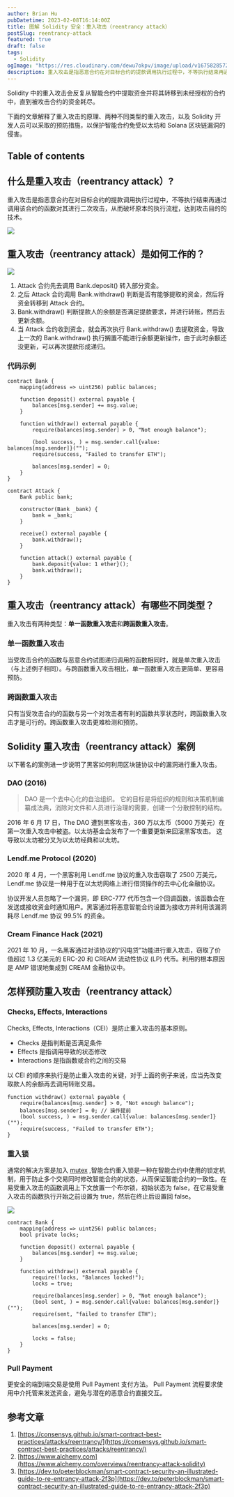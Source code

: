 ```yaml
---
author: Brian Hu
pubDatetime: 2023-02-08T16:14:00Z
title: 图解 Solidity 安全：重入攻击（reentrancy attack）
postSlug: reentrancy-attack
featured: true
draft: false
tags:
  - Solidity
ogImage: "https://res.cloudinary.com/dewu7okpv/image/upload/v1675828572/blog/canary/%E6%97%A0%E6%A0%87%E9%A2%98-2023-01-29-1431_s4awrl.png"
description: 重入攻击是指恶意合约在对目标合约的提款调用执行过程中，不等执行结束再通过调用该合约的函数对其进行二次攻击，从而破坏原本的执行流程，达到攻击目的的技术。
---
```


Solidity 中的重入攻击会反复从智能合约中提取资金并将其转移到未经授权的合约中，直到被攻击合约的资金耗尽。

下面的文章解释了重入攻击的原理、两种不同类型的重入攻击，以及 Solidity 开发人员可以采取的预防措施，以保护智能合约免受以太坊和 Solana 区块链漏洞的侵害。

## Table of contents

## 什么是重入攻击（reentrancy attack）?

重入攻击是指恶意合约在对目标合约的提款调用执行过程中，不等执行结束再通过调用该合约的函数对其进行二次攻击，从而破坏原本的执行流程，达到攻击目的的技术。

![](https://res.cloudinary.com/dewu7okpv/image/upload/v1675849511/blog/canary/111_rtovra.png)

## 重入攻击（reentrancy attack）是如何工作的？

![](https://res.cloudinary.com/dewu7okpv/image/upload/v1675828572/blog/canary/%E6%97%A0%E6%A0%87%E9%A2%98-2023-01-29-1431_s4awrl.png)

1. Attack 合约先去调用 Bank.deposit() 转入部分资金。
2. 之后 Attack 合约调用 Bank.withdraw() 判断是否有能够提取的资金，然后将资金转移到 Attack 合约。
3. Bank.withdraw() 判断提款人的余额是否满足提款要求，并进行转账，然后去更新余额。
4. 当 Attack 合约收到资金，就会再次执行 Bank.withdraw() 去提取资金，导致上一次的 Bank.withdraw() 执行搁置不能进行余额更新操作，由于此时余额还没更新，可以再次提款形成递归。

### 代码示例

```solidity
contract Bank {
    mapping(address => uint256) public balances;

    function deposit() external payable {
        balances[msg.sender] += msg.value;
    }

    function withdraw() external payable {
        require(balances[msg.sender] > 0, "Not enough balance");

        (bool success, ) = msg.sender.call{value: balances[msg.sender]}("");
        require(success, "Failed to transfer ETH");

        balances[msg.sender] = 0;
    }
}
```

```solidity
contract Attack {
    Bank public bank;

    constructor(Bank _bank) {
        bank = _bank;
    }

    receive() external payable {
        bank.withdraw();
    }

    function attack() external payable {
        bank.deposit{value: 1 ether}();
        bank.withdraw();
    }
}
```

## 重入攻击（reentrancy attack）有哪些不同类型？

重入攻击有两种类型：**单一函数重入攻击**和**跨函数重入攻击**。

### 单一函数重入攻击

当受攻击合约的函数与恶意合约试图递归调用的函数相同时，就是单次重入攻击（与上述例子相同）。与跨函数重入攻击相比，单一函数重入攻击更简单、更容易预防。

### 跨函数重入攻击

只有当受攻击合约的函数与另一个对攻击者有利的函数共享状态时，跨函数重入攻击才是可行的。跨函数重入攻击更难检测和预防。

## Solidity 重入攻击（reentrancy attack）案例

以下著名的案例进一步说明了黑客如何利用区块链协议中的漏洞进行重入攻击。

### DAO (2016)

> DAO 是一个去中心化的自治组织。 它的目标是将组织的规则和决策机制编纂成法典，消除对文件和人员进行治理的需要，创建一个分散控制的结构。

2016 年 6 月 17 日，The DAO 遭到黑客攻击，360 万以太币（5000 万美元）在第一次重入攻击中被盗。以太坊基金会发布了一个重要更新来回滚黑客攻击。 这导致以太坊被分叉为以太坊经典和以太坊。

### Lendf.me Protocol (2020)

2020 年 4 月，一个黑客利用 Lendf.me 协议的重入攻击窃取了 2500 万美元，Lendf.me 协议是一种用于在以太坊网络上进行借贷操作的去中心化金融协议。

协议开发人员忽略了一个漏洞，即 ERC-777 代币包含一个回调函数，该函数会在发送或接收资金时通知用户。黑客通过将恶意智能合约设置为接收方并利用该漏洞耗尽 Lendf.me 协议 99.5% 的资金。

### Cream Finance Hack (2021)

2021 年 10 月，一名黑客通过对该协议的“闪电贷”功能进行重入攻击，窃取了价值超过 1.3 亿美元的 ERC-20 和 CREAM 流动性协议 (LP) 代币。利用的根本原因是 AMP 错误地集成到 CREAM 金融协议中。

## 怎样预防重入攻击（reentrancy attack）

### Checks, Effects, Interactions

Checks, Effects, Interactions（CEI）是防止重入攻击的基本原则。

- Checks 是指判断是否满足条件
- Effects 是指调用导致的状态修改
- Interactions 是指函数或合约之间的交易

以 CEI 的顺序来执行是防止重入攻击的关键，对于上面的例子来说，应当先改变取款人的余额再去调用转账交易。

```solidity
function withdraw() external payable {
    require(balances[msg.sender] > 0, "Not enough balance");
    balances[msg.sender] = 0; // 操作提前
    (bool success, ) = msg.sender.call{value: balances[msg.sender]}("");
    require(success, "Failed to transfer ETH");
}
```

### 重入锁

通常的解决方案是加入 [mutex](https://en.wikipedia.org/wiki/Mutual_exclusion) ,智能合约重入锁是一种在智能合约中使用的锁定机制，用于防止多个交易同时修改智能合约的状态，从而保证智能合约的一致性。在易受重入攻击的函数调用上下文放置一个布尔锁，初始状态为 false，在它易受重入攻击的函数执行开始之前设置为 true，然后在终止后设置回 false。

![](https://res.cloudinary.com/dewu7okpv/image/upload/v1675842309/blog/canary/2_tusx7i.png)

```solidity
contract Bank {
    mapping(address => uint256) public balances;
    bool private locks;

    function deposit() external payable {
        balances[msg.sender] += msg.value;
    }

    function withdraw() external payable {
        require(!locks, "Balances locked!");
        locks = true;

        require(balances[msg.sender] > 0, "Not enough balance");
        (bool sent, ) = msg.sender.call{value: balances[msg.sender]}("");
        require(sent, "failed to transfer ETH");

        balances[msg.sender] = 0;

        locks = false;
    }
}

```

### Pull Payment

更安全的端到端交易是使用 Pull Payment 支付方法。 Pull Payment 流程要求使用中介托管来发送资金，避免与潜在的恶意合约直接交互。

## 参考文章

1. [https://consensys.github.io/smart-contract-best-practices/attacks/reentrancy/](https://consensys.github.io/smart-contract-best-practices/attacks/reentrancy/)
2. [https://www.alchemy.com](https://www.alchemy.com/overviews/reentrancy-attack-solidity)
3. [https://dev.to/peterblockman/smart-contract-security-an-illustrated-guide-to-re-entrancy-attack-2f3p](https://dev.to/peterblockman/smart-contract-security-an-illustrated-guide-to-re-entrancy-attack-2f3p)
